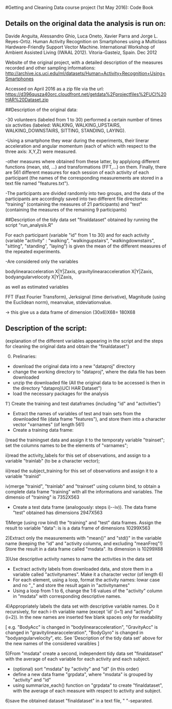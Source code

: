 #Getting and Cleaning Data course project (1st May 2016): Code Book

## Details on the original data the analysis is run on:

Davide Anguita, Alessandro Ghio, Luca Oneto, Xavier Parra and Jorge L. Reyes-Ortiz. Human Activity Recognition on Smartphones using a Multiclass Hardware-Friendly Support Vector Machine. International Workshop of Ambient Assisted Living (IWAAL 2012). Vitoria-Gasteiz, Spain. Dec 2012

Website of the original project, with a detailed description of the measures recorded and other sampling informations:
http://archive.ics.uci.edu/ml/datasets/Human+Activity+Recognition+Using+Smartphones 

Accessed on April 2016 as a zip file via the url: 
https://d396qusza40orc.cloudfront.net/getdata%2Fprojectfiles%2FUCI%20HAR%20Dataset.zip

##Description of the original data: 

-30 volunteers (labeled from 1 to 30) performed a certain number of times six activities (labeled: WALKING, WALKING_UPSTAIRS, WALKING_DOWNSTAIRS, SITTING, STANDING, LAYING). 

-Using a smartphone they wear during the experiments, their linerar acceleration and angular momentum (each of which with respect to the three axis: X,Y,Z) were measured.

-other measures where obtained from these latter, by applyiong different functions (mean, std, ...) and transformations (FFT,...) on them. Finally, there are 561 different measures for each session of each activity of each participant (the names of the corresponding measurements are stored in a text file named "features.txt").

-The participants are divided randomly into two groups, and the data of the participants are accordingly saved into two different file directories: "training" (containing the measures of 21 participants) and "test" (containing the measures of the remaining 9 participants)


##Description of the tidy data set "finaldataset" obtained by running the script "run_analysis.R"

For each participant (variable "id" from 1 to 30) 
and for each activity (variable "activity" : "walking", "walkingupstairs", "walkingdownstairs", "sitting", "standing", "laying")
is given the mean of the different measures of the repeated experiments.

-Are considered only the variables 

bodylinearacceleration X|Y|Zaxis, 
gravitylinearacceleration X|Y|Zaxis, 
bodyangularvelocoty X|Y|Zaxis, 

as well as estimated variables

FFT (Fast Fourier Transform), 
Jerksignal (time derivative), 
Magnitude (using the Euclidean norm), 
meanvalue, 
stdeviationvalue.

-> this give us a data frame of dimension (30x6)X68= 180X68


## Description of the script: 
(explanation of the different variables appearing in the script and the steps for cleaning the original data and obtain the "finaldataset")

0) Prelinaries: 
* download the original data into a new "dataproj" directory
* change the working directory to "dataproj", where the data file has been downloaded
* unzip the downloaded file
(All the original data to be accessed is then in the directory "dataproj\\UCI HAR Dataset")
* load the necessary packages for the analysis
      
1') Create the training and test dataframes (including "id" and "activities")
* Extract the names of variables of test and train sets from the downloaded file (data frame "features"), and store them into a character vector "varnames" (of length 561)
* Create a training data frame:

i)read the trainingset data and assign it to the temporaty variable "trainset"; set the columns names to be the elements of "varnames"; 

ii)read the activity_labels for this set of observations, and assign to a variable "trainlab" (to be a character vector);

iii)read the subject_training for this set of observations and assign it to a variable "trainid"

iv)merge "trainid", "trainlab" and "trainset" using column bind, to obtain a complete data frame "training" with all the informations and variables. The dimensio of "training" is 7352X563 

* Create a test data frame (analogously: steps i)--iv)). The data frame "test" obtained has dimensions 2947X563
            
1)Merge (using row bind) the "training" and "test" data frames. Assign the result to variable "data": is is a data frame of dimensions 10299X563
      
2)Extract only the measurements with "mean()" and "std()" in the variable name (keeping the "id" and "activity columns, and excluding "meanFreq"!)
Store the result in a data frame called "msdata". Its dimension is 10299X68
      
3)Use descriptive activity names to name the activities in the data set
* Exctract activity labels from downloaded data, and store them in a variable called "activitynames". Make it a character vector (of length 6)
* For each element, using a loop, format the activity names: lowar case and no "_" and store the result again in "activitynames"
* Using a loop from 1 to 6, change the 1:6 values of the "activity" column in "msdata" with corresponding descriptive names.
      
4)Appropriately labels the data set with descriptive variable names. Do it recursively, for each i-th variable name (except 'id' (i=1) and "activity" (i=2)). In the new names are inserted few blank spaces only for readability 
      
[ e.g. "BodyAcc" is changed in "bodylinearacceleration", 
"GravityAcc" is changed in "gravitylinearacceleration",
"BodyGyro" is changed in "bodyangularvelocity", 
etc.
See 'Description of the tidy data set' above for the new names of the considered varaibles
]
      
5)From "msdata" create a second, independent tidy data set "finaldataset" with the average of each variable for each activity and each subject.
* (optional) sort "msdata" by "activity" and "id" (in this order)
* define a new data frame "grpdata", where "msdata" is grouped by "activity" and "id"
* using summarize_each() function on "grpdata" to create "finaldataset", with the average of each measure with respect to activity and subject.
      
6)save the obtained dataset "finaldataset" in a text file, " "-separated.
      
